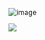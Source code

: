 ![image]({https://img.shields.io/badge/LinkedIn-0077B5?style=for-the-badge&logo=linkedin&logoColor=white})

<a href="https://www.linkedin.com/in/james-olson456/"> <img src="{https://img.shields.io/badge/LinkedIn-0077B5?style=for-the-badge&logo=linkedin&logoColor=white}" /> </a>

<!--
**James-Olson/James-Olson** is a ✨ _special_ ✨ repository because its `README.md` (this file) appears on your GitHub profile.

Here are some ideas to get you started:

- 🔭 I’m currently working on ...
- 🌱 I’m currently learning ...
- 👯 I’m looking to collaborate on ...
- 🤔 I’m looking for help with ...
- 💬 Ask me about ...
- 📫 How to reach me: ...
- 😄 Pronouns: ...
- ⚡ Fun fact: ...
-->
